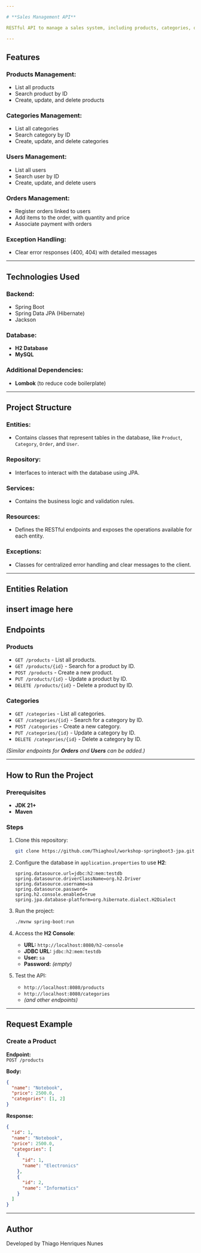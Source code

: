 ```yaml
---

# **Sales Management API**

RESTful API to manage a sales system, including products, categories, orders, users, and payments. The project follows best API design practices, using Spring Boot and JPA to interact with the database.

---
```


## **Features**

### Products Management:
- List all products
- Search product by ID
- Create, update, and delete products

### Categories Management:
- List all categories
- Search category by ID
- Create, update, and delete categories

### Users Management:
- List all users
- Search user by ID
- Create, update, and delete users

### Orders Management:
- Register orders linked to users
- Add items to the order, with quantity and price
- Associate payment with orders

### Exception Handling:
- Clear error responses (400, 404) with detailed messages

---

## **Technologies Used**

### Backend:
- Spring Boot  
- Spring Data JPA (Hibernate)  
- Jackson  

### Database:
- **H2 Database**  
- **MySQL**  

### Additional Dependencies:
- **Lombok** (to reduce code boilerplate)

---

## **Project Structure**

### Entities:
- Contains classes that represent tables in the database, like `Product`, `Category`, `Order`, and `User`.

### Repository:
- Interfaces to interact with the database using JPA.

### Services:
- Contains the business logic and validation rules.

### Resources:
- Defines the RESTful endpoints and exposes the operations available for each entity.

### Exceptions:
- Classes for centralized error handling and clear messages to the client.

---
## **Entities Relation**

insert image here
---

## **Endpoints**

### **Products**
- `GET /products` - List all products.  
- `GET /products/{id}` - Search for a product by ID.  
- `POST /products` - Create a new product.  
- `PUT /products/{id}` - Update a product by ID.  
- `DELETE /products/{id}` - Delete a product by ID.  

### **Categories**
- `GET /categories` - List all categories.  
- `GET /categories/{id}` - Search for a category by ID.  
- `POST /categories` - Create a new category.  
- `PUT /categories/{id}` - Update a category by ID.  
- `DELETE /categories/{id}` - Delete a category by ID.  

*(Similar endpoints for **Orders** and **Users** can be added.)*

---

## **How to Run the Project**

### **Prerequisites**
- **JDK 21+**  
- **Maven**

### **Steps**
1. Clone this repository:
   ```bash
   git clone https://github.com/Thiaghoul/workshop-springboot3-jpa.git
   ```

2. Configure the database in `application.properties` to use **H2**:
   ```properties
   spring.datasource.url=jdbc:h2:mem:testdb
   spring.datasource.driverClassName=org.h2.Driver
   spring.datasource.username=sa
   spring.datasource.password=
   spring.h2.console.enabled=true
   spring.jpa.database-platform=org.hibernate.dialect.H2Dialect
   ```

3. Run the project:
   ```bash
   ./mvnw spring-boot:run
   ```

4. Access the **H2 Console**:
   - **URL:** `http://localhost:8080/h2-console`  
   - **JDBC URL:** `jdbc:h2:mem:testdb`  
   - **User:** `sa`  
   - **Password:** *(empty)*

5. Test the API:
   - `http://localhost:8080/products`  
   - `http://localhost:8080/categories`  
   - *(and other endpoints)*

---

## **Request Example**

### Create a Product

**Endpoint:**  
`POST /products`

**Body:**  
```json
{
  "name": "Notebook",
  "price": 2500.0,
  "categories": [1, 2]
}
```

**Response:**  
```json
{
  "id": 1,
  "name": "Notebook",
  "price": 2500.0,
  "categories": [
    {
      "id": 1,
      "name": "Electronics"
    },
    {
      "id": 2,
      "name": "Informatics"
    }
  ]
}
```

---

## **Author**

Developed by Thiago Henriques Nunes
